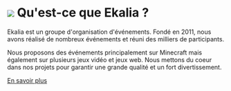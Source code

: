 # ![](https://ekalia.fr/_next/image?url=%2F_next%2Fstatic%2Fmedia%2Flogo_ekalia_sm.efa01398.png&w=32&q=75) Qu'est-ce que Ekalia ? 

Ekalia est un groupe d'organisation d'événements. Fondé en 2011, nous avons réalisé de nombreux événements et réuni des milliers de participants.

Nous proposons des événements principalement sur Minecraft mais également sur plusieurs jeux vidéo et jeux web. Nous mettons du coeur dans nos projets pour garantir une grande qualité et un fort divertissement.

[En savoir plus](https://ekalia.fr/about/group)